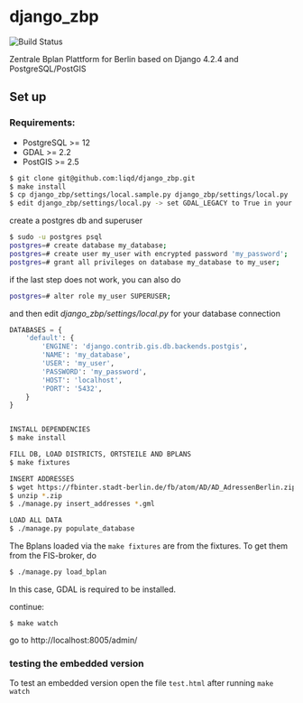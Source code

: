 # django_zbp

![Build Status](https://github.com/liqd/django_zbp/actions/workflows/django.yml/badge.svg)

Zentrale Bplan Plattform for Berlin based on Django 4.2.4 and PostgreSQL/PostGIS


## Set up

### Requirements:

 * PostgreSQL >= 12
 * GDAL >= 2.2
 * PostGIS >= 2.5 

``` bash
$ git clone git@github.com:liqd/django_zbp.git
$ make install
$ cp django_zbp/settings/local.sample.py django_zbp/settings/local.py
$ edit django_zbp/settings/local.py -> set GDAL_LEGACY to True in your local settings if GDAL <= 1.10
```
create a postgres db and superuser
``` bash
$ sudo -u postgres psql
postgres=# create database my_database;
postgres=# create user my_user with encrypted password 'my_password';
postgres=# grant all privileges on database my_database to my_user;
```
if the last step does not work, you can also do
``` bash
postgres=# alter role my_user SUPERUSER;
 ```
and then edit *django_zbp/settings/local.py* for your database connection

``` python
DATABASES = {
    'default': {
        'ENGINE': 'django.contrib.gis.db.backends.postgis',
        'NAME': 'my_database',
        'USER': 'my_user',
        'PASSWORD': 'my_password',
        'HOST': 'localhost',
        'PORT': '5432',
    }
}
```

``` bash

INSTALL DEPENDENCIES
$ make install

FILL DB, LOAD DISTRICTS, ORTSTEILE AND BPLANS
$ make fixtures

INSERT ADDRESSES
$ wget https://fbinter.stadt-berlin.de/fb/atom/AD/AD_AdressenBerlin.zip
$ unzip *.zip
$ ./manage.py insert_addresses *.gml

LOAD ALL DATA
$ ./manage.py populate_database

```

The Bplans loaded via the `make fixtures` are from the fixtures. To get them from the FIS-broker, do
``` bash
$ ./manage.py load_bplan
```
In this case, GDAL is required to be installed.

continue:
```
$ make watch
```

go to http://localhost:8005/admin/

### testing the embedded version
To test an embedded version open the file `test.html` after running `make watch`
